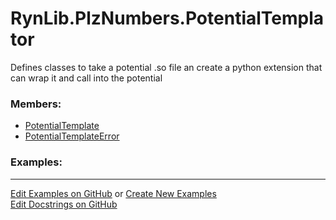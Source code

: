 # <a id="RynLib.PlzNumbers.PotentialTemplator">RynLib.PlzNumbers.PotentialTemplator</a>
    
Defines classes to take a potential .so file an create a python extension that can wrap it and call into the potential

### Members:

  - [PotentialTemplate](PotentialTemplator/PotentialTemplate.md)
  - [PotentialTemplateError](PotentialTemplator/PotentialTemplateError.md)

### Examples:



___

[Edit Examples on GitHub](https://github.com/McCoyGroup/References/edit/gh-pages/Documentation/examples/RynLib/PlzNumbers/PotentialTemplator.md) or 
[Create New Examples](https://github.com/McCoyGroup/References/new/gh-pages/?filename=Documentation/examples/RynLib/PlzNumbers/PotentialTemplator.md) <br/>
[Edit Docstrings on GitHub](https://github.com/McCoyGroup/RynLib/edit/master/PlzNumbers/PotentialTemplator/__init__.py?message=Update%20Docs)